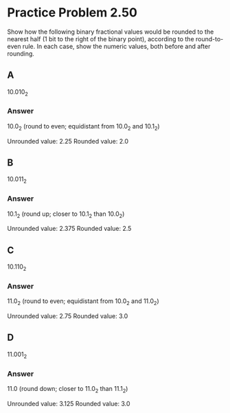 # Practice Problem 2.50

Show how the following binary fractional values would be rounded to the nearest half (1 bit to the right of the binary point), according to the round-to-even rule. In each case, show the numeric values, both before and after rounding.

## A

$10.010_2$

### Answer

$10.0_2$ (round to even; equidistant from $10.0_2$ and $10.1_2$)

Unrounded value: 2.25
Rounded value: 2.0

## B

$10.011_2$

### Answer

$10.1_2$ (round up; closer to $10.1_2$ than $10.0_2$)

Unrounded value:  2.375
Rounded value: 2.5

## C

$10.110_2$

### Answer

$11.0_2$ (round to even; equidistant from $10.0_2$ and $11.0_2$)

Unrounded value: 2.75
Rounded value: 3.0

## D

$11.001_2$

### Answer

$11.0$ (round down; closer to $11.0_2$ than $11.1_2$)

Unrounded value: 3.125
Rounded value: 3.0
